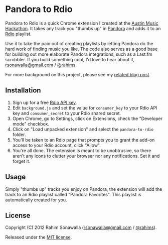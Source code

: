 # Pandora to Rdio
Pandora to Rdio is a quick Chrome extension I created at the [Austin Music Hackathon](http://austinmusichacks.eventbrite.com/). It takes any track you "thumbs up" in [Pandora](http://www.pandora.com) and adds it to an [Rdio](http://www.rdio.com) playlist.

Use it to take the pain out of creating playlists by letting Pandora do the hard work of finding music you like. The code also serves as a good base for building out more elaborate Pandora integrations, such as a Last.fm scrobbler. If you build something cool, I'd love to hear about it, [rsonawalla@gmail.com](mailto:rsonawalla@gmail.com) / [@rahims](https://twitter.com/rahims).

For more background on this project, please see my [related blog post](http://www.hirahim.com/blog/2012/10/28/saving-pandora-songs-to-rdio/).

## Installation
1. Sign up for a free [Rdio API key](http://developer.rdio.com).
2. Edit `background.js` and set the value for `consumer_key` to your Rdio API key and `consumer_secret` to your Rdio shared secret.
3. Open Chrome, go to Settings, click on Extensions, check the "Developer mode" checkbox.
4. Click on "Load unpacked extension" and select the `pandora-to-rdio` folder.
5. You'll be taken to an Rdio page that prompts you to grant the add-on access to your Rdio account, click "Allow".
6. You're all done. The extension is meant to be unobtrusive, so there aren't any icons to clutter your browser nor any notifications. Set it and forget it.

## Usage
Simply "thumbs up" tracks you enjoy on Pandora, the extension will add the track to an Rdio playlist called "Pandora Favorites". This playlist is automatically created for you.

## License
Copyright (C) 2012 Rahim Sonawalla ([rsonawalla@gmail.com](mailto:rsonawalla@gmail.com) / [@rahims](http://twitter.com/rahims)).

Released under the [MIT license](http://www.opensource.org/licenses/mit-license.php).
